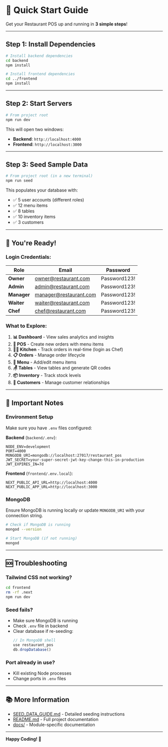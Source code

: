# 🚀 Quick Start Guide

Get your Restaurant POS up and running in **3 simple steps**!

---

## Step 1: Install Dependencies

```bash
# Install backend dependencies
cd backend
npm install

# Install frontend dependencies
cd ../frontend
npm install
```

---

## Step 2: Start Servers

```bash
# From project root
npm run dev
```

This will open two windows:
- **Backend**: `http://localhost:4000`
- **Frontend**: `http://localhost:3000`

---

## Step 3: Seed Sample Data

```bash
# From project root (in a new terminal)
npm run seed
```

This populates your database with:
- ✅ 5 user accounts (different roles)
- ✅ 12 menu items
- ✅ 8 tables
- ✅ 10 inventory items
- ✅ 3 customers

---

## 🎉 You're Ready!

### Login Credentials:

| Role | Email | Password |
|------|-------|----------|
| **Owner** | owner@restaurant.com | Password123! |
| **Admin** | admin@restaurant.com | Password123! |
| **Manager** | manager@restaurant.com | Password123! |
| **Waiter** | waiter@restaurant.com | Password123! |
| **Chef** | chef@restaurant.com | Password123! |

### What to Explore:

1. **📊 Dashboard** - View sales analytics and insights
2. **🛒 POS** - Create new orders with menu items
3. **👨‍🍳 Kitchen** - Track orders in real-time (login as Chef)
4. **📋 Orders** - Manage order lifecycle
5. **🍕 Menu** - Add/edit menu items
6. **🪑 Tables** - View tables and generate QR codes
7. **📦 Inventory** - Track stock levels
8. **👥 Customers** - Manage customer relationships

---

## 📝 Important Notes

### Environment Setup

Make sure you have `.env` files configured:

**Backend** (`backend/.env`):
```env
NODE_ENV=development
PORT=4000
MONGODB_URI=mongodb://localhost:27017/restaurant_pos
JWT_SECRET=your-super-secret-jwt-key-change-this-in-production
JWT_EXPIRES_IN=7d
```

**Frontend** (`frontend/.env.local`):
```env
NEXT_PUBLIC_API_URL=http://localhost:4000
NEXT_PUBLIC_APP_URL=http://localhost:3000
```

### MongoDB

Ensure MongoDB is running locally or update `MONGODB_URI` with your connection string.

```bash
# Check if MongoDB is running
mongod --version

# Start MongoDB (if not running)
mongod
```

---

## 🆘 Troubleshooting

### Tailwind CSS not working?
```bash
cd frontend
rm -rf .next
npm run dev
```

### Seed fails?
- Make sure MongoDB is running
- Check `.env` file in backend
- Clear database if re-seeding:
  ```js
  // In MongoDB shell
  use restaurant_pos
  db.dropDatabase()
  ```

### Port already in use?
- Kill existing Node processes
- Change ports in `.env` files

---

## 📚 More Information

- [SEED_DATA_GUIDE.md](SEED_DATA_GUIDE.md) - Detailed seeding instructions
- [README.md](README.md) - Full project documentation
- [docs/](docs/) - Module-specific documentation

---

**Happy Coding! 🎉**
